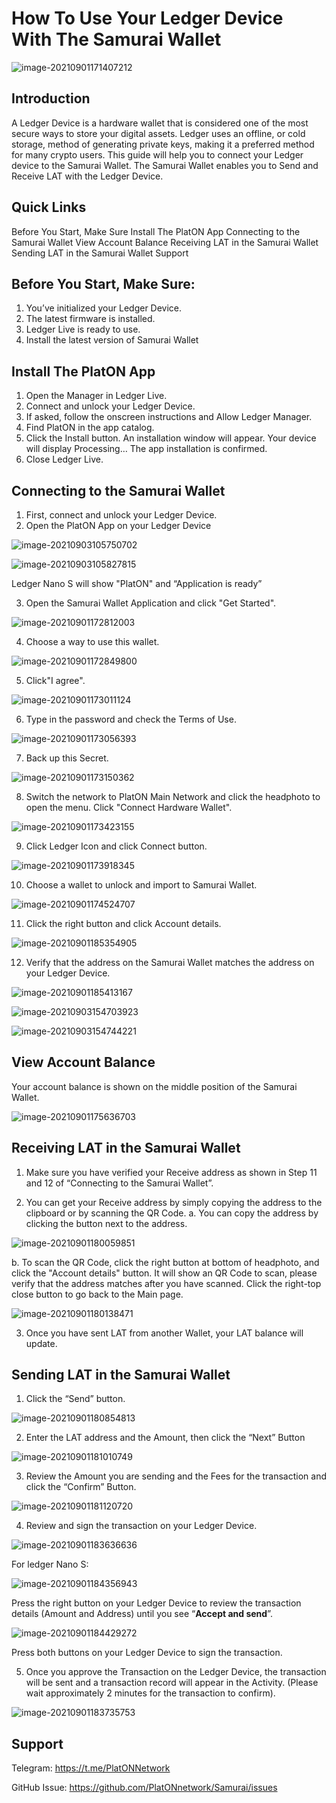 # How To Use Your Ledger Device With The Samurai Wallet

![image-20210901171407212](./images/image-20210901171407212.png)

## Introduction

A Ledger Device is a hardware wallet that is considered one of the most secure ways to store your digital assets. Ledger uses an offline, or cold storage, method of generating private keys, making it a preferred method for many crypto users. This guide will help you to connect your Ledger device to the Samurai Wallet. The Samurai Wallet enables you to Send and Receive LAT with the Ledger Device.

## Quick Links

Before You Start, Make Sure
Install The PlatON App
Connecting to the Samurai Wallet
View Account Balance
Receiving LAT in the Samurai Wallet
Sending LAT in the Samurai Wallet
Support

## Before You Start, Make Sure:

1. You’ve initialized your Ledger Device.
2. The latest firmware is installed.
3. Ledger Live is ready to use.
4. Install the latest version of Samurai Wallet

## Install The PlatON App

1. Open the Manager in Ledger Live.
2. Connect and unlock your Ledger Device.
3. If asked, follow the onscreen instructions and Allow Ledger Manager.
4. Find PlatON in the app catalog.
5. Click the Install button.
   An installation window will appear.
   Your device will display Processing…
   The app installation is confirmed.
6. Close Ledger Live.

## Connecting to the Samurai Wallet

1. First, connect and unlock your Ledger Device.
2. Open the PlatON App on your Ledger Device

![image-20210903105750702](./images/image-20210903105750702.png)

![image-20210903105827815](./images/image-20210903105827815.png)

Ledger Nano S will show "PlatON" and “Application is ready”

3. Open the Samurai Wallet Application and click "Get Started".

![image-20210901172812003](./images/image-20210901172812003.png)

   

4. Choose a way to use this wallet.

![image-20210901172849800](./images/image-20210901172849800.png)

5. Click"I agree".

![image-20210901173011124](./images/image-20210901173011124.png)

6. Type in the password and check the Terms of Use.

![image-20210901173056393](./images/image-20210901173056393.png)

7. Back up this Secret.

![image-20210901173150362](./images/image-20210901173150362.png)

8. Switch the network to PlatON Main Network and click the headphoto to open the menu. Click "Connect Hardware Wallet".

![image-20210901173423155](./images/image-20210901173423155.png)

9. Click Ledger Icon and click Connect button.

![image-20210901173918345](./images/image-20210901173918345.png)

10. Choose a wallet to unlock and import to Samurai Wallet.

![image-20210901174524707](./images/image-20210901174524707.png)



11. Click the right button and click Account details.

![image-20210901185354905](./images/image-20210901185354905.png)



12. Verify that the address on the Samurai Wallet matches the address on your Ledger Device.

    

![image-20210901185413167](./images/image-20210901185413167.png)

![image-20210903154703923](./images/image-20210903154703923.png)

![image-20210903154744221](./images/image-20210903154744221.png)



## View Account Balance

Your account balance is shown on the middle position of the Samurai Wallet.

![image-20210901175636703](./images/image-20210901175636703.png)

## Receiving LAT in the Samurai Wallet

1. Make sure you have verified your Receive address as shown in Step 11 and 12 of “Connecting to the Samurai Wallet”.

2. You can get your Receive address by simply copying the address to the clipboard or by scanning the QR Code.
   a. You can copy the address by clicking the  button next to the address.

![image-20210901180059851](./images/image-20210901180059851.png)

   b. To scan the QR Code, click the right button at bottom of headphoto, and click the "Account details" button. It will show an QR Code to scan, please verify that the address matches after you have scanned. Click the right-top close button to go back to the Main page.

![image-20210901180138471](./images/image-20210901180138471.png)

3. Once you have sent LAT from another Wallet, your LAT balance will update. 

## Sending LAT in the Samurai Wallet

1. Click the “Send” button.

![image-20210901180854813](./images/image-20210901180854813.png)

2. Enter the LAT address and the Amount, then click the “Next” Button

![image-20210901181010749](./images/image-20210901181010749.png)

3. Review the Amount you are sending and the Fees for the transaction and click the “Confirm” Button.

![image-20210901181120720](./images/image-20210901181120720.png)

4. Review and sign the transaction on your Ledger Device.

![image-20210901183636636](./images/image-20210901183636636.png)



For ledger Nano S:

![image-20210901184356943](./images/image-20210901184356943.png)

Press the right button on your Ledger Device to review the transaction details (Amount and Address) until you see “**Accept and send**”.

![image-20210901184429272](./images/image-20210901184429272.png)

Press both buttons on your Ledger Device to sign the transaction.

5. Once you approve the Transaction on the Ledger Device, the transaction will be sent and a transaction record will appear in the Activity. (Please wait approximately 2 minutes for the transaction to confirm).

![image-20210901183735753](./images/image-20210901183735753.png)



## Support

Telegram: https://t.me/PlatONNetwork

GitHub Issue: https://github.com/PlatONnetwork/Samurai/issues







